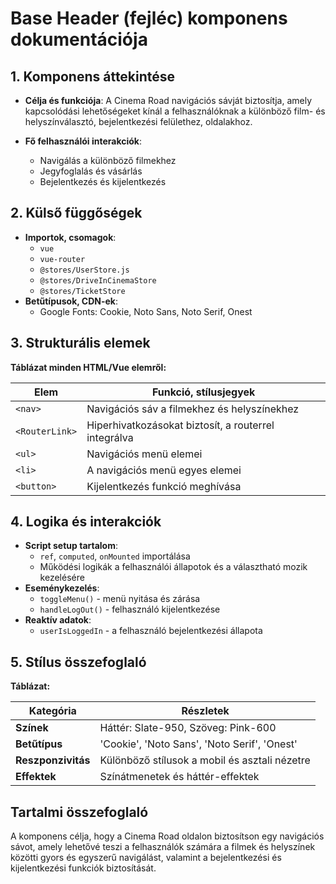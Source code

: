 # **Base Header (fejléc) komponens dokumentációja**

## **1. Komponens áttekintése**
- **Célja és funkciója**: A Cinema Road navigációs sávját biztosítja, amely kapcsolódási lehetőségeket kínál a felhasználóknak a különböző film- és helyszínválasztó, bejelentkezési felülethez, oldalakhoz.

- **Fő felhasználói interakciók**:
  - Navigálás a különböző filmekhez
  - Jegyfoglalás és vásárlás
  - Bejelentkezés és kijelentkezés

## **2. Külső függőségek**
- **Importok, csomagok**:
  - `vue`
  - `vue-router`
  - `@stores/UserStore.js`
  - `@stores/DriveInCinemaStore`
  - `@stores/TicketStore`
- **Betűtípusok, CDN-ek**:
  - Google Fonts: Cookie, Noto Sans, Noto Serif, Onest

## **3. Strukturális elemek**
**Táblázat minden HTML/Vue elemről:**

| **Elem**       | **Funkció, stílusjegyek**                            |
| -------------- | ---------------------------------------------------- |
| `<nav>`        | Navigációs sáv a filmekhez és helyszínekhez          |
| `<RouterLink>` | Hiperhivatkozásokat biztosít, a routerrel integrálva |
| `<ul>`         | Navigációs menü elemei                               |
| `<li>`         | A navigációs menü egyes elemei                       |
| `<button>`     | Kijelentkezés funkció meghívása                      |

## **4. Logika és interakciók**
- **Script setup tartalom**:
  - `ref`, `computed`, `onMounted` importálása
  - Működési logikák a felhasználói állapotok és a választható mozik kezelésére
- **Eseménykezelés**:
  - `toggleMenu()` - menü nyitása és zárása
  - `handleLogOut()` - felhasználó kijelentkezése
- **Reaktív adatok**:
  - `userIsLoggedIn` - a felhasználó bejelentkezési állapota

## **5. Stílus összefoglaló**
**Táblázat:**

| **Kategória**      | **Részletek**                                 |
| ------------------ | --------------------------------------------- |
| **Színek**         | Háttér: Slate-950, Szöveg: Pink-600           |
| **Betűtípus**      | 'Cookie', 'Noto Sans', 'Noto Serif', 'Onest'  |
| **Reszponzivitás** | Különböző stílusok a mobil és asztali nézetre |
| **Effektek**       | Színátmenetek és háttér-effektek              |

## **Tartalmi összefoglaló**
A komponens célja, hogy a Cinema Road oldalon biztosítson egy navigációs sávot, amely lehetővé teszi a felhasználók számára a filmek és helyszínek közötti gyors és egyszerű navigálást, valamint a bejelentkezési és kijelentkezési funkciók biztosítását.
